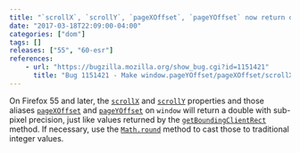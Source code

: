 ```yaml
---
title: "`scrollX`, `scrollY`, `pageXOffset`, `pageYOffset` now return double instead of integer"
date: "2017-03-18T22:09:00-04:00"
categories: ["dom"]
tags: []
releases: ["55", "60-esr"]
references:
    - url: "https://bugzilla.mozilla.org/show_bug.cgi?id=1151421"
      title: "Bug 1151421 - Make window.pageYOffset/pageXOffset/scrollX/scrollY double, not integers"
---
```

On Firefox 55 and later, the [`scrollX`](https://developer.mozilla.org/docs/Web/API/Window/scrollX) and [`scrollY`](https://developer.mozilla.org/docs/Web/API/Window/scrollY) properties and those aliases [`pageXOffset`](https://developer.mozilla.org/docs/Web/API/Window/pageXOffset) and [`pageYOffset`](https://developer.mozilla.org/docs/Web/API/Window/pageYOffset) on `window` will return a double with sub-pixel precision, just like values returned by the [`getBoundingClientRect`](https://developer.mozilla.org/docs/Web/API/Element/getBoundingClientRect) method. If necessary, use the [`Math.round`](https://developer.mozilla.org/docs/Web/JavaScript/Reference/Global_Objects/Math/round) method to cast those to traditional integer values.
